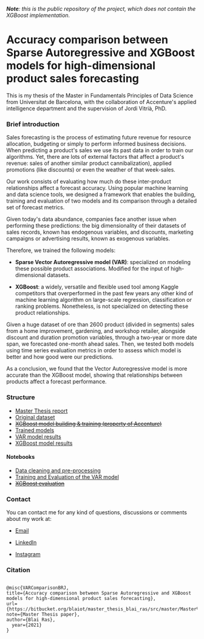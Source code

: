 _**Note**: this is the public repository of the project, which does not contain the XGBoost implementation._ 

# Accuracy comparison between Sparse Autoregressive and XGBoost models for high-dimensional product sales forecasting #

This is my thesis of the Master in Fundamentals Principles of Data Science from Universitat de Barcelona, with the collaboration of Accenture's applied intelligence department and the supervision of Jordi Vitrià, PhD.

### Brief introduction ###

Sales forecasting is the process of estimating future revenue for resource allocation, budgeting or simply to perform informed business decisions. When predicting a product's sales we use its past data in order to train our algorithms. Yet, there are lots of external factors that affect a product's revenue: sales of another similar product  cannibalization), applied promotions (like discounts) or even the weather of that week-sales. 

Our work consists of evaluating how much do these inter-product relationships affect a forecast accuracy. Using popular machine learning and data science tools, we designed a framework that enables the building, training and evaluation of two models and its comparison through a detailed set of forecast metrics. 

Given today's data abundance, companies face another issue when performing these predictions: the big dimensionality of their datasets of sales records, known has endogenous variables, and discounts, marketing campaigns or advertising results, known as exogenous variables.

Therefore, we trained the following models:

* **Sparse Vector Autoregressive model (VAR)**: specialized on modeling these possible product associations. Modified for the input of high-dimensional datasets.

* **XGBoost**: a widely, versatile and flexible used tool among Kaggle competitors that overperformed in the past few years any other kind of machine learning algorithm on large-scale regression, classification or ranking problems. Nonetheless, is not specialized on detecting these product relationships.

Given a huge dataset of ore than 2600 product (divided in segments) sales from a home improvement, gardening, and workshop retailer, alongside discount and duration promotion variables, through a two-year or more date span, we forecasted one-month ahead sales. Then, we tested both models using time series evaluation metrics in order to assess which model is better and how good were our predictions. 

As a conclusion, we found that the Vector Autoregressive model is more accurate than the XGBoost model, showing
that relationships between products affect a forecast performance.

### Structure

* [Master Thesis report](https://github.com/Blaieet/Master-thesis/blob/main/Master%20Thesis%20Report%20-%20Blai%20Ras.pdf)
* [Original dataset](https://github.com/Blaieet/Master-thesis/tree/main/Data)
* ~~[XGBoost model building & training (property of Accenture)]()~~
* [Trained models](https://github.com/Blaieet/Master-thesis/tree/main/Models/Processed)
* [VAR model results](https://github.com/Blaieet/Master-thesis/tree/main/VAR%20Results)
* [XGBoost model results](https://github.com/Blaieet/Master-thesis/tree/main/XGBoost%20Results)

#### Notebooks

* [Data cleaning and pre-processing](https://github.com/Blaieet/Master-thesis/blob/main/01.%20Preprocess.ipynb)
* [Training and Evaluation of the VAR model](https://github.com/Blaieet/Master-thesis/blob/main/02.%20Training%20%26%20Evaluation%20(VAR).ipynb)
* ~~[XGBoost evaluation]()~~

### Contact

You can contact me for any kind of questions, discussions or comments about my work at:

* [Email](mailto:blai.ras.jim@gmail.com)

* [LinkedIn](https://www.linkedin.com/in/blai-ras-590381192/)

* [Instagram](https://www.instagram.com/blaiot/)

### Citation

```

@misc{VARComparisonBRJ,
title={Accuracy comparison between Sparse Autoregressive and XGBoost models for high-dimensional product sales forecasting},
url={https://bitbucket.org/blaiot/master_thesis_blai_ras/src/master/Master%20Thesis%20Report.pdf},
note={Master Thesis paper},
author={Blai Ras},
  year={2021}
}

```